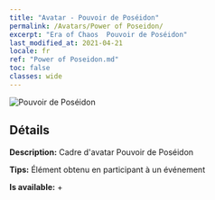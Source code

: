 ```yaml
---
title: "Avatar - Pouvoir de Poséidon"
permalink: /Avatars/Power of Poseidon/
excerpt: "Era of Chaos  Pouvoir de Poséidon"
last_modified_at: 2021-04-21
locale: fr
ref: "Power of Poseidon.md"
toc: false
classes: wide
---
```

 ![Pouvoir de Poséidon](/images/a/avatarFrame_82.png)

## Détails

 **Description:** Cadre d'avatar Pouvoir de Poséidon 

 **Tips:** Élément obtenu en participant à un événement 

 **Is available:**  + 

